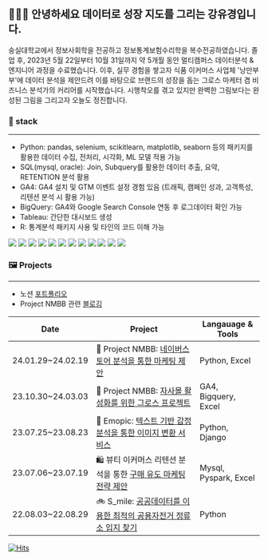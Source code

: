 ## 👩🏻‍🎨 안녕하세요 데이터로 성장 지도를 그리는 강유경입니다.
숭실대학교에서 정보사회학을 전공하고 정보통계보험수리학을 복수전공하였습니다.
졸업 후, 2023년 5월 22일부터 10월 31일까지 약 5개월 동안 멀티캠퍼스 데이터분석 & 엔지니어 과정을 수료했습니다. 
이후, 실무 경험을 쌓고자 식품 이커머스 사업체 '낭만부부'에 데이터 분석을 제안드려 이를 바탕으로 브랜드의 성장을 돕는 그로스 마케터 겸 비즈니스 분석가의 커리어를 시작했습니다.
시행착오를 겪고 있지만 완벽한 그림보다는 완성된 그림을 그리고자 오늘도 정진합니다.

### 🎨 stack
---
- Python: pandas, selenium, scikitlearn, matplotlib, seaborn 등의 패키지를 활용한 데이터 수집, 전처리, 시각화, ML 모델 적용 가능
- SQL(mysql, oracle): Join, Subquery를 활용한 데이터 추출, 요약, RETENTION 분석 활용
- GA4: GA4 설치 및 GTM 이벤트 설정 경험 있음 (트래픽, 캠페인 성과, 고객특성, 리텐션 분석 시 활용 가능)
- BigQuery: GA4와  Google Search Console 연동 후 로그데이터 확인 가능
- Tableau: 간단한 대시보드 생성
- R: 통계분석 패키지 사용 및 타인의 코드 이해 가능

<img src="https://img.shields.io/badge/Python-3776AB?style=for-the-badge&logo=Python&logoColor=white">
<img src="https://img.shields.io/badge/pandas-150458?style=for-the-badge&logo=pandas&logoColor=white">
<img src="https://img.shields.io/badge/selenium-43B02A?style=for-the-badge&logo=selenium&logoColor=white">
<img src="https://img.shields.io/badge/scikitlearn-F7931E?style=for-the-badge&logo=scikitlearn&logoColor=white">
<img src="https://img.shields.io/badge/mysql-4479A1?style=for-the-badge&logo=mysql&logoColor=white">
<img src="https://img.shields.io/badge/googlebigquery-669DF6?style=for-the-badge&logo=googlebigquery&logoColor=white">
<img src="https://img.shields.io/badge/googleanalytics-E37400?style=for-the-badge&logo=googleanalytics&logoColor=white">
<img src="https://img.shields.io/badge/googlesearchconsole-458CF5?style=for-the-badge&logo=googlesearchconsole&logoColor=white">
<img src="https://img.shields.io/badge/tableau-E97627?style=for-the-badge&logo=tableau&logoColor=white">
<img src="https://img.shields.io/badge/R-276DC3?style=for-the-badge&logo=R&logoColor=white">
<img src="https://img.shields.io/badge/django-092E20?style=for-the-badge&logo=django&logoColor=white">
<img src="https://img.shields.io/badge/googlecolab-F9AB00?style=for-the-badge&logo=googlecolab&logoColor=white">


### 🖼️ Projects
---
- 노션 [포트폴리오](https://www.notion.so/s-Portfolio-a1cfb21801e94a638b1614be7ad89487)
- Project NMBB 관련 [블로깅](https://luluofgang.tistory.com/category/main%20projects/NMBB)

| Date | Project | Langauage & Tools |
| --- | --- | --- |
| 24.01.29~24.02.19| 🍡 Project NMBB: [네이버스토어 분석을 통한 마케팅 제안](https://github.com/KYK0328/nmbb) | Python, Excel |
| 23.10.30~24.03.03| 🍡 Project NMBB: [자사몰 활성화를 위한 그로스 프로젝트](https://www.notion.so/NMBB-1-7b0681d6bb5c4a7aa9de6619d3225124) | GA4, Bigquery, Excel |
| 23.07.25~23.08.23 | 🤪 Emopic: [텍스트 기반 감정분석을 통한 이미지 변환 서비스](https://github.com/KYK0328/emopic) | Python, Django |
| 23.07.06~23.07.19 | 🛍️ 뷰티 이커머스 리텐션 분석을 통한 [구매 유도 마케팅 전략 제안](https://github.com/KYK0328/ecommerce) | Mysql, Pyspark, Excel |
| 22.08.03~22.08.29 | 🚲 S_mile: [공공데이터를 이용한 최적의 공용자전거 정류소 입지 찾기](https://github.com/KYK0328/public_bike) | Python |

[![Hits](https://hits.seeyoufarm.com/api/count/incr/badge.svg?url=https%3A%2F%2Fgithub.com%2FKYK0328&count_bg=%2379C83D&title_bg=%23555555&icon=&icon_color=%23E7E7E7&title=visits&edge_flat=false)](https://hits.seeyoufarm.com)
